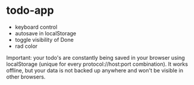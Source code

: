 # todo-app

- keyboard control
- autosave in localStorage
- toggle visibility of Done
- rad color

Important: your todo's are constantly being saved in your browser using localStorage (unique for every protocol://host:port combination). It works offline, but your data is not backed up anywhere and won't be visible in other browsers.
